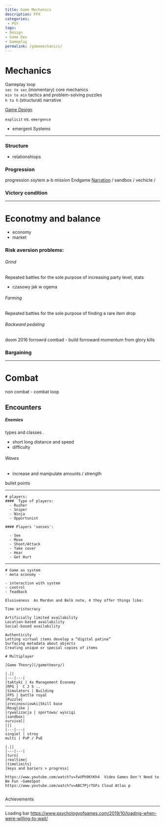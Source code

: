 ```yaml
---
title: Game Mechanics
description: FPX
categories:
 - PSY
tags:
- Design
- Game Dev
- Gameplay
permalink: /gamemechanics/
---
```








# Mechanics   
Gameplay loop  
`sec to sec` (momentary)  core mechanics   
`min to min` tactics and problem-solving puzzles  
`h to h` (structural)   narrative  

[Game Design](/gamedesign/)




`explicit` vs. `emergence`   
- emergent Systems





---




### Structure

-  relationshiops

### Progression
progression ssytem
a-b mission Endgame [Narration](/narration/) / sandbox / vechicle /  

### Victory condition




---


# Econotmy and balance

- economy
- market


### Risk aversion problems:
###### Grind
Repeated battles for the sole purpose of increasing party level, stats
- czasowy jak w ogema

###### Farming
Repeated battles for the sole purpose of finding a rare item drop


###### Backward pedaling
doom 2016 forrowrd combad - build forroward momentum from glory kills  


### Bargaining






----


# Combat
non combat - combat loop
## Encounters


##### Enemies
  types and classes .
  - short long distance and speed
  - difficulty

###### Waves

  - increase and manipulate amounts / strength



  bullet points

-----------

```
# players:
####  Type of players:
  - Rusher
  - Sniper
  - Ninja
  - Opportunist

#### Players 'senses':  

  - See  
  - Move  
  - Shoot/Attack  
  - Take cover  
  - Hear  
  - Get Hurt  
```
---


```
# Game as system
- meta economy -

- interaction with system
- control
- feadback

Elusiveness  As Mardon and Belk note, 4 they offer things like:

Time aristocracy

Artificially limited availability
Location-based availability
Social-based availability

Authenticity
Letting virtual items develop a “digital patina”
Surfacing metadata about objects
Creating unique or special copies of items
```




```
# Multiplayer

[Game Theory](/gametheory/)

|.||
|---|---|
|taktyki | 4x Management Economy
|RPG |  C J S ..
|Simulators | Building
|FPS | battle royal  
|Puzzle|
|zrecznosciowki|Skill base
|Rouglike |
|rywalizacja | sportowa/ wyscigi
|sandbox|
survival|
|||
|---|---|
singiel | stroy
multi | PvP / PvE  

|.||
|---|---|
|turn|
|realtime|
|timelimits|
|keys and bariers > progress|

https://www.youtube.com/watch?v=fwVPh9KtKh4  Video Games Don't Need to Be Fun -GameSpot    
https://www.youtube.com/watch?v=ABC7PjrTGFs Cloud Atlas p  


```
Achievements

---

Loading bar
https://www.psychologyofgames.com/2019/10/loading-when-were-willing-to-wait/
